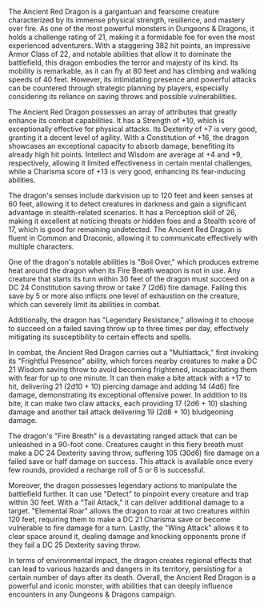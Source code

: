 The Ancient Red Dragon is a gargantuan and fearsome creature characterized by its immense physical strength, resilience, and mastery over fire. As one of the most powerful monsters in Dungeons & Dragons, it holds a challenge rating of 21, making it a formidable foe for even the most experienced adventurers. With a staggering 382 hit points, an impressive Armor Class of 22, and notable abilities that allow it to dominate the battlefield, this dragon embodies the terror and majesty of its kind. Its mobility is remarkable, as it can fly at 80 feet and has climbing and walking speeds of 40 feet. However, its intimidating presence and powerful attacks can be countered through strategic planning by players, especially considering its reliance on saving throws and possible vulnerabilities.

The Ancient Red Dragon possesses an array of attributes that greatly enhance its combat capabilities. It has a Strength of +10, which is exceptionally effective for physical attacks. Its Dexterity of +7 is very good, granting it a decent level of agility. With a Constitution of +16, the dragon showcases an exceptional capacity to absorb damage, benefiting its already high hit points. Intellect and Wisdom are average at +4 and +9, respectively, allowing it limited effectiveness in certain mental challenges, while a Charisma score of +13 is very good, enhancing its fear-inducing abilities.

The dragon's senses include darkvision up to 120 feet and keen senses at 60 feet, allowing it to detect creatures in darkness and gain a significant advantage in stealth-related scenarios. It has a Perception skill of 26, making it excellent at noticing threats or hidden foes and a Stealth score of 17, which is good for remaining undetected. The Ancient Red Dragon is fluent in Common and Draconic, allowing it to communicate effectively with multiple characters.

One of the dragon's notable abilities is "Boil Over," which produces extreme heat around the dragon when its Fire Breath weapon is not in use. Any creature that starts its turn within 30 feet of the dragon must succeed on a DC 24 Constitution saving throw or take 7 (2d6) fire damage. Failing this save by 5 or more also inflicts one level of exhaustion on the creature, which can severely limit its abilities in combat.

Additionally, the dragon has "Legendary Resistance," allowing it to choose to succeed on a failed saving throw up to three times per day, effectively mitigating its susceptibility to certain effects and spells.

In combat, the Ancient Red Dragon carries out a "Multiattack," first invoking its "Frightful Presence" ability, which forces nearby creatures to make a DC 21 Wisdom saving throw to avoid becoming frightened, incapacitating them with fear for up to one minute. It can then make a bite attack with a +17 to hit, delivering 21 (2d10 + 10) piercing damage and adding 14 (4d6) fire damage, demonstrating its exceptional offensive power. In addition to its bite, it can make two claw attacks, each providing 17 (2d6 + 10) slashing damage and another tail attack delivering 19 (2d8 + 10) bludgeoning damage.

The dragon's "Fire Breath" is a devastating ranged attack that can be unleashed in a 90-foot cone. Creatures caught in this fiery breath must make a DC 24 Dexterity saving throw, suffering 105 (30d6) fire damage on a failed save or half damage on success. This attack is available once every few rounds, provided a recharge roll of 5 or 6 is successful.

Moreover, the dragon possesses legendary actions to manipulate the battlefield further. It can use "Detect" to pinpoint every creature and trap within 30 feet. With a "Tail Attack," it can deliver additional damage to a target. "Elemental Roar" allows the dragon to roar at two creatures within 120 feet, requiring them to make a DC 21 Charisma save or become vulnerable to fire damage for a turn. Lastly, the "Wing Attack" allows it to clear space around it, dealing damage and knocking opponents prone if they fail a DC 25 Dexterity saving throw.

In terms of environmental impact, the dragon creates regional effects that can lead to various hazards and dangers in its territory, persisting for a certain number of days after its death. Overall, the Ancient Red Dragon is a powerful and iconic monster, with abilities that can deeply influence encounters in any Dungeons & Dragons campaign.